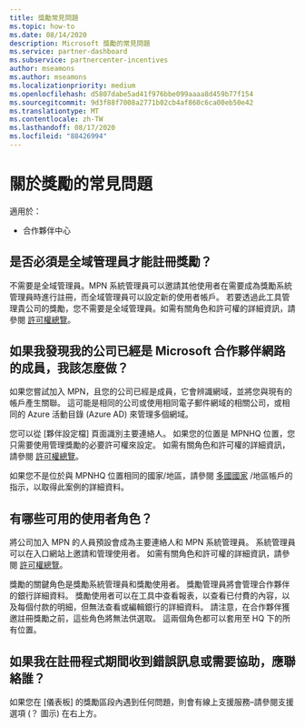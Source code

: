 ```yaml
---
title: 獎勵常見問題
ms.topic: how-to
ms.date: 08/14/2020
description: Microsoft 獎勵的常見問題
ms.service: partner-dashboard
ms.subservice: partnercenter-incentives
author: mseamons
ms.author: mseamons
ms.localizationpriority: medium
ms.openlocfilehash: d5807dabe5ad41f976bbe099aaaa8d459b77f154
ms.sourcegitcommit: 9d3f88f7008a2771b02cb4af860c6ca00eb50e42
ms.translationtype: MT
ms.contentlocale: zh-TW
ms.lasthandoff: 08/17/2020
ms.locfileid: "88426994"
---
```

# <a name="frequently-asked-questions-on-incentives"></a>關於獎勵的常見問題

適用於：

- 合作夥伴中心

## <a name="do-i-need-to-be-the-global-admin-to-enroll-in-incentives"></a>是否必須是全域管理員才能註冊獎勵？

不需要是全域管理員。MPN 系統管理員可以邀請其他使用者在需要成為獎勵系統管理員時進行註冊，而全域管理員可以設定新的使用者帳戶。 若要透過此工具管理貴公司的獎勵，您不需要是全域管理員。如需有關角色和許可權的詳細資訊，請參閱 [許可權總覽](permissions-overview.md)。

## <a name="what-do-i-need-to-do-if-i-find-my-company-is-already-a-member-of-the-microsoft-partner-network"></a>如果我發現我的公司已經是 Microsoft 合作夥伴網路的成員，我該怎麼做？

如果您嘗試加入 MPN，且您的公司已經是成員，它會辨識網域，並將您與現有的帳戶產生關聯。 這可能是相同的公司或使用相同電子郵件網域的相關公司，或相同的 Azure 活動目錄 (Azure AD) 來管理多個網域。

您可以從 [夥伴設定檔] 頁面識別主要連絡人。 如果您的位置是 MPNHQ 位置，您只需要使用管理獎勵的必要許可權來設定。 如需有關角色和許可權的詳細資訊，請參閱 [許可權總覽](permissions-overview.md)。

如果您不是位於與 MPNHQ 位置相同的國家/地區，請參閱 [多國國家](https://support.microsoft.com/help/4515619/special-considerations-for-multi-national-partners-joining-the-microso) /地區帳戶的指示，以取得此案例的詳細資料。

## <a name="what-user-roles-are-available"></a>有哪些可用的使用者角色？

將公司加入 MPN 的人員預設會成為主要連絡人和 MPN 系統管理員。 系統管理員可以在入口網站上邀請和管理使用者。 如需有關角色和許可權的詳細資訊，請參閱 [許可權總覽](permissions-overview.md)。

獎勵的關鍵角色是獎勵系統管理員和獎勵使用者。 獎勵管理員將會管理合作夥伴的銀行詳細資料。 獎勵使用者可以在工具中查看報表，以查看已付費的內容，以及每個付款的明細，但無法查看或編輯銀行的詳細資料。 請注意，在合作夥伴獲邀註冊獎勵之前，這些角色將無法供選取。 這兩個角色都可以套用至 HQ 下的所有位置。

## <a name="who-should-i-contact-if-i-get-an-error-message-or-need-help-during-the-enrollment-process"></a>如果我在註冊程式期間收到錯誤訊息或需要協助，應聯絡誰？

如果您在 [儀表板] 的獎勵區段內遇到任何問題，則會有線上支援服務–請參閱支援選項 (？ 圖示) 在右上方。

